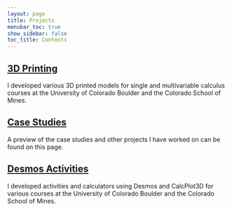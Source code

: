 ```yaml
---
layout: page
title: Projects
menubar_toc: true
show_sidebar: false
toc_title: Contents
---
```


## [3D Printing](/projects/printing-3d)
I developed various 3D printed models for single and multivariable calculus courses at the University of Colorado Boulder and the Colorado School of Mines.

## [Case Studies](/projects/case-studies)
A preview of the case studies and other projects I have worked on can be found on this page.

## [Desmos Activities](/projects/desmos)
I developed activities and calculators using Desmos and CalcPlot3D for various courses at the University of Colorado Boulder and the Colorado School of Mines.

